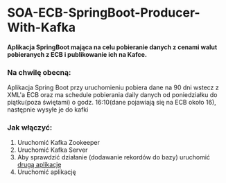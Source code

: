 # SOA-ECB-SpringBoot-Producer-With-Kafka
#### Aplikacja SpringBoot mająca na celu pobieranie danych z cenami walut pobieranych z ECB i publikowanie ich na Kafce.

### Na chwilę obecną:
Aplikacja Spring Boot przy uruchomieniu pobiera dane na 90 dni wstecz z XML'a ECB oraz ma schedule pobierania daily danych od poniedziałku do piątku(poza świętami) o godz. 16:10(dane pojawiają się na ECB około 16), następnie wysyłe je do kafki

### Jak włączyć:
1. Uruchomić Kafka Zookeeper
2. Uruchomić Kafka Server
3. Aby sprawdzić działanie (dodawanie rekordów do bazy) uruchomić [drugą aplikację](https://github.com/KamilPalubicki/SOA-ECB-SpringBoot-Consumer) 
4. Uruchomić aplikację
